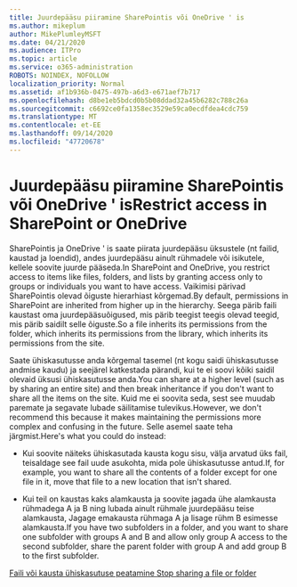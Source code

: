 ```yaml
---
title: Juurdepääsu piiramine SharePointis või OneDrive ' is
ms.author: mikeplum
author: MikePlumleyMSFT
ms.date: 04/21/2020
ms.audience: ITPro
ms.topic: article
ms.service: o365-administration
ROBOTS: NOINDEX, NOFOLLOW
localization_priority: Normal
ms.assetid: af1b936b-0475-497b-a6d3-e671aef7b717
ms.openlocfilehash: d8be1eb5bdcd0b5b08ddad32a45b6282c788c26a
ms.sourcegitcommit: c6692ce0fa1358ec3529e59ca0ecdfdea4cdc759
ms.translationtype: MT
ms.contentlocale: et-EE
ms.lasthandoff: 09/14/2020
ms.locfileid: "47720678"
---
```

# <a name="restrict-access-in-sharepoint-or-onedrive"></a><span data-ttu-id="88256-102">Juurdepääsu piiramine SharePointis või OneDrive ' is</span><span class="sxs-lookup"><span data-stu-id="88256-102">Restrict access in SharePoint or OneDrive</span></span>

<span data-ttu-id="88256-103">SharePointis ja OneDrive ' is saate piirata juurdepääsu üksustele (nt failid, kaustad ja loendid), andes juurdepääsu ainult rühmadele või isikutele, kellele soovite juurde pääseda.</span><span class="sxs-lookup"><span data-stu-id="88256-103">In SharePoint and OneDrive, you restrict access to items like files, folders, and lists by granting access only to groups or individuals you want to have access.</span></span> <span data-ttu-id="88256-104">Vaikimisi pärivad SharePointis olevad õiguste hierarhiast kõrgemad.</span><span class="sxs-lookup"><span data-stu-id="88256-104">By default, permissions in SharePoint are inherited from higher up in the hierarchy.</span></span> <span data-ttu-id="88256-105">Seega pärib faili kaustast oma juurdepääsuõigused, mis pärib teegist teegis olevad teegid, mis pärib saidilt selle õiguste.</span><span class="sxs-lookup"><span data-stu-id="88256-105">So a file inherits its permissions from the folder, which inherits its permissions from the library, which inherits its permissions from the site.</span></span>
  
<span data-ttu-id="88256-106">Saate ühiskasutusse anda kõrgemal tasemel (nt kogu saidi ühiskasutusse andmise kaudu) ja seejärel katkestada pärandi, kui te ei soovi kõiki saidil olevaid üksusi ühiskasutusse anda.</span><span class="sxs-lookup"><span data-stu-id="88256-106">You can share at a higher level (such as by sharing an entire site) and then break inheritance if you don't want to share all the items on the site.</span></span> <span data-ttu-id="88256-107">Kuid me ei soovita seda, sest see muudab paremate ja segavate lubade säilitamise tulevikus.</span><span class="sxs-lookup"><span data-stu-id="88256-107">However, we don't recommend this because it makes maintaining the permissions more complex and confusing in the future.</span></span> <span data-ttu-id="88256-108">Selle asemel saate teha järgmist.</span><span class="sxs-lookup"><span data-stu-id="88256-108">Here's what you could do instead:</span></span>
  
- <span data-ttu-id="88256-109">Kui soovite näiteks ühiskasutada kausta kogu sisu, välja arvatud üks fail, teisaldage see fail uude asukohta, mida pole ühiskasutusse antud.</span><span class="sxs-lookup"><span data-stu-id="88256-109">If, for example, you want to share all the contents of a folder except for one file in it, move that file to a new location that isn't shared.</span></span>
    
- <span data-ttu-id="88256-110">Kui teil on kaustas kaks alamkausta ja soovite jagada ühe alamkausta rühmadega A ja B ning lubada ainult rühmale juurdepääsu teise alamkausta, Jagage emakausta rühmaga A ja lisage rühm B esimesse alamkausta.</span><span class="sxs-lookup"><span data-stu-id="88256-110">If you have two subfolders in a folder, and you want to share one subfolder with groups A and B and allow only group A access to the second subfolder, share the parent folder with group A and add group B to the first subfolder.</span></span>
    
[<span data-ttu-id="88256-111">Faili või kausta ühiskasutuse peatamine </span><span class="sxs-lookup"><span data-stu-id="88256-111">Stop sharing a file or folder </span></span>](https://go.microsoft.com/fwlink/?linkid=2008861)
  

